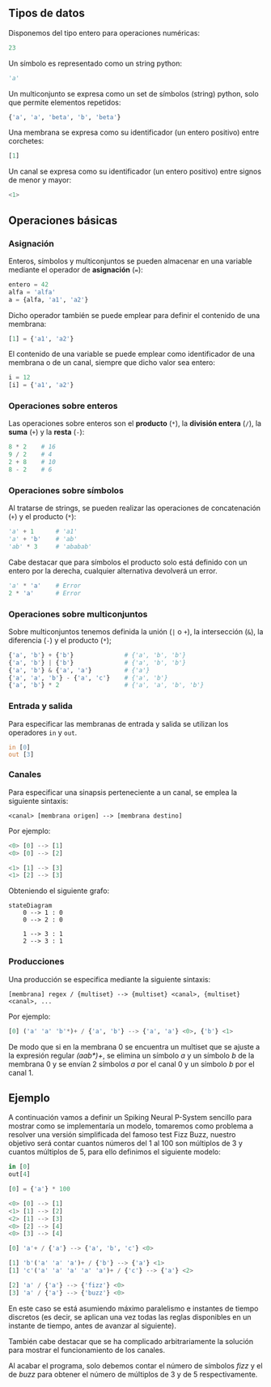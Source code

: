 ## Tipos de datos

Disponemos del tipo entero para operaciones numéricas:
```python
23
```

Un símbolo es representado como un string python:
```python
'a'
```

Un multiconjunto se expresa como un set de símbolos (string) python, solo que permite elementos repetidos:
```python
{'a', 'a', 'beta', 'b', 'beta'}
```

Una membrana se expresa como su identificador (un entero positivo) entre corchetes:
```python
[1]
```

Un canal se expresa como su identificador (un entero positivo) entre signos de menor y mayor:
```python
<1>
```

## Operaciones básicas
### Asignación

Enteros, símbolos y multiconjuntos se pueden almacenar en una variable mediante el operador de **asignación** (``=``):
```python
entero = 42
alfa = 'alfa'
a = {alfa, 'a1', 'a2'}
```

Dicho operador también se puede emplear para definir el contenido de una membrana:
```python
[1] = {'a1', 'a2'}
```

El contenido de una variable se puede emplear como identificador de una membrana o de un canal, 
siempre que dicho valor sea entero:
```python
i = 12
[i] = {'a1', 'a2'}
```

### Operaciones sobre enteros

Las operaciones sobre enteros son el **producto** (``*``), la **división entera** (``/``), la **suma** (``+``) 
y la **resta** (``-``):
```python
8 * 2    # 16
9 / 2    # 4  
2 + 8    # 10
8 - 2    # 6
```

### Operaciones sobre símbolos

Al tratarse de strings, se pueden realizar las operaciones de concatenación (``+``) y el producto (``*``):

```python
'a' + 1      # 'a1'
'a' + 'b'    # 'ab'  
'ab' * 3     # 'ababab'
```

Cabe destacar que para símbolos el producto solo está definido con un entero por la derecha, 
cualquier alternativa devolverá un error.

```python
'a' * 'a'    # Error
2 * 'a'      # Error
```


### Operaciones sobre multiconjuntos

Sobre multiconjuntos tenemos definida la unión (``|`` o  ``+``), la intersección (``&``), la diferencia (``-``)
y el producto (``*``);

```python
{'a', 'b'} + {'b'}              # {'a', 'b', 'b'}
{'a', 'b'} | {'b'}              # {'a', 'b', 'b'}
{'a', 'b'} & {'a', 'a'}         # {'a'}
{'a', 'a', 'b'} - {'a', 'c'}    # {'a', 'b'}
{'a', 'b'} * 2                  # {'a', 'a', 'b', 'b'}
```


### Entrada y salida

Para especificar las membranas de entrada y salida se utilizan los operadores ``in`` y ``out``.

<pre><code><span style="color:#cc7836">in</span> [<span style="color:#6797bb">0</span>]
<span style="color:#cc7836">out</span> [<span style="color:#6797bb">3</span>]
</code></pre>


### Canales

Para especificar una sinapsis perteneciente a un canal, se emplea la siguiente sintaxis:

``<canal> [membrana origen] --> [membrana destino]`` 

Por ejemplo:
```python
<0> [0] --> [1]
<0> [0] --> [2]

<1> [1] --> [3]
<1> [2] --> [3]
```

Obteniendo el siguiente grafo:

```mermaid
stateDiagram
    0 --> 1 : 0
    0 --> 2 : 0

    1 --> 3 : 1
    2 --> 3 : 1
```


### Producciones

Una producción se especifica mediante la siguiente sintaxis:

``[membrana] regex / {multiset} --> {multiset} <canal>, {multiset} <canal>, ...`` 

Por ejemplo:

```python
[0] ('a' 'a' 'b'*)+ / {'a', 'b'} --> {'a', 'a'} <0>, {'b'} <1>
```

De modo que si en la membrana 0 se encuentra un multiset que se ajuste a la expresión regular _(aab*)+_, 
se elimina un símbolo _a_ y un símbolo _b_ de la membrana 0 y se envían 2 símbolos _a_ por el canal 0 y un 
símbolo _b_ por el canal 1.


## Ejemplo

A continuación vamos a definir un Spiking Neural P-System sencillo para mostrar como se implementaría un modelo,
tomaremos como problema a resolver una versión simplificada del famoso test Fizz Buzz, nuestro objetivo 
será contar cuantos números del 1 al 100 son múltiplos de 3 y cuantos múltiplos de 5, para ello definimos el 
siguiente modelo:

```python
in [0]
out[4]

[0] = {'a'} * 100

<0> [0] --> [1]
<1> [1] --> [2]
<2> [1] --> [3]
<0> [2] --> [4]
<0> [3] --> [4]

[0] 'a'+ / {'a'} --> {'a', 'b', 'c'} <0>

[1] 'b'('a' 'a' 'a')+ / {'b'} --> {'a'} <1>
[1] 'c'('a' 'a' 'a' 'a' 'a')+ / {'c'} --> {'a'} <2>

[2] 'a' / {'a'} --> {'fizz'} <0>
[3] 'a' / {'a'} --> {'buzz'} <0>
```

En este caso se está asumiendo máximo paralelismo e instantes de tiempo discretos (es decir, 
se aplican una vez todas las reglas disponibles en un instante de tiempo, antes de avanzar al siguiente).

También cabe destacar que se ha complicado arbitrariamente la solución para mostrar el funcionamiento de 
los canales.

Al acabar el programa, solo debemos contar el número de símbolos _fizz_ y el de _buzz_ para obtener el número
de múltiplos de 3 y de 5 respectivamente.
